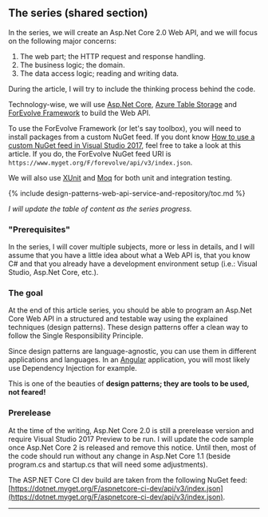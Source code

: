 ## The series (shared section)
In the series, we will create an Asp.Net Core 2.0 Web API, and we will focus on the following major concerns:

1. The web part; the HTTP request and response handling.
1. The business logic; the domain.
1. The data access logic; reading and writing data.

During the article, I will try to include the thinking process behind the code.

Technology-wise, we will use [Asp.Net Core](https://www.microsoft.com/net/core), [Azure Table Storage](https://docs.microsoft.com/en-us/azure/storage/storage-dotnet-how-to-use-tables) and [ForEvolve Framework](https://github.com/ForEvolve/Toc) to build the Web API.

To use the ForEvolve Framework (or let's say toolbox), you will need to install packages from a custom NuGet feed.
If you dont know [How to use a custom NuGet feed in Visual Studio 2017](/en/articles/2017/08/06/how-to-use-a-custom-nuget-feed-in-visual-studio-2017/), feel free to take a look at this article.
If you do, the ForEvolve NuGet feed URI is `https://www.myget.org/F/forevolve/api/v3/index.json`.

We will also use [XUnit](https://xunit.github.io/) and [Moq](https://github.com/moq/moq4) for both unit and integration testing.

{% include design-patterns-web-api-service-and-repository/toc.md %}

*I will update the table of content as the series progress.*

### "Prerequisites"
In the series, I will cover multiple subjects, more or less in details, and I will assume that you have a little idea about what a Web API is, that you know C# and that you already have a development environment setup (i.e.: Visual Studio, Asp.Net Core, etc.).

### The goal
At the end of this article series, you should be able to program an Asp.Net Core Web API in a structured and testable way using the explained techniques (design patterns).
These design patterns offer a clean way to follow the Single Responsibility Principle.

Since design patterns are language-agnostic, you can use them in different applications and languages. In an [Angular](https://angular.io/) application, you will most likely use Dependency Injection for example. 

This is one of the beauties of **design patterns; they are tools to be used, not feared!**

### Prerelease
At the time of the writing, Asp.Net Core 2.0 is still a prerelease version and require Visual Studio 2017 Preview to be run.
I will update the code sample once Asp.Net Core 2 is released and remove this notice.
Until then, most of the code should run without any change in Asp.Net Core 1.1 (beside program.cs and startup.cs that will need some adjustments).

The ASP.NET Core CI dev build are taken from the following NuGet feed: [https://dotnet.myget.org/F/aspnetcore-ci-dev/api/v3/index.json](https://dotnet.myget.org/F/aspnetcore-ci-dev/api/v3/index.json).

---